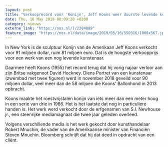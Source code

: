 ```yaml
---
layout: post
title: "Verkooprecord voor 'Konijn', Jeff Koons weer duurste levende kunstenaar"
date: Thu, 16 May 2019 08:09:28 +0200
category: nieuws
externe_link: "https://nos.nl/l/2284889"
feature_image: "https://nos.nl/data/image/2019/05/16/550316/1008x567.jpg"
---
```


<p>In New York is de sculptuur Konijn van de Amerikaan Jeff Koons verkocht voor 91 miljoen dollar, ruim 81 miljoen euro. Dat is de hoogste verkoopprijs voor een werk van een nog levende kunstenaar.</p>
<p>Daarmee heeft Koons (1955) het record terug dat hij vorig najaar verloor aan zijn Britse vakgenoot David Hockney. Diens Portret van een kunstenaar (zwembad met twee figuren) werd in november 2018 geveild voor 90 miljoen dollar, veel meer dan de 58 miljoen die Koons' Ballonhond in 2013 opbracht.</p>
<p>Koons maakte het roestvrijstalen konijn van iets meer dan een meter hoog in een serie van drie in 1986. Het is het laatste dat nog in particuliere handen is. Het werk werd verkocht door de erfgenamen van S.I. Newhouse jr., een steenrijke mediamagnaat die twee jaar geleden overleed.</p>
<p>Volgens verschillende media is het werk gekocht door kunsthandelaar Robert Mnuchin, de vader van de Amerikaanse minister van Financiën Steven Mnuchin. Bloomberg schrijft dat hij dat deed in opdracht van een cliënt.</p>
